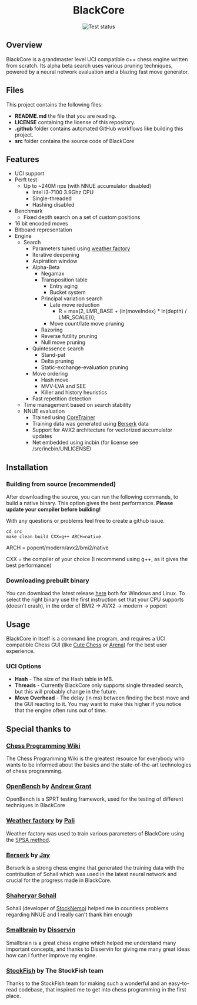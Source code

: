<h1 align="center">BlackCore</h1>
<div align="center">
    <img src="https://github.com/SzilBalazs/BlackCore/actions/workflows/build.yml/badge.svg" alt="Test status">
</div>

## Overview

BlackCore is a grandmaster level UCI compatible c++ chess engine written from scratch.
Its alpha beta search uses various pruning techniques, powered by a neural network evaluation and a blazing fast
move generator.

## Files

This project contains the following files:

- **README.md** the file that you are reading.
- **LICENSE** containing the license of this repository.
- **.github** folder contains automated GitHub workflows like building this project.
- **src** folder contains the source code of BlackCore

## Features

* UCI support
* Perft test
    * Up to ~240M nps (with NNUE accumulator disabled)
        * Intel i3-7100 3.9Ghz CPU
        * Single-threaded
        * Hashing disabled
* Benchmark
    * Fixed depth search on a set of custom positions
* 16 bit encoded moves
* Bitboard representation
* Engine
    * Search
        * Parameters tuned using <a href="https://github.com/dsekercioglu/weather-factory">weather
          factory</a>
        * Iterative deepening
        * Aspiration window
        * Alpha-Beta
            * Negamax
            * Transposition table
                * Entry aging
                * Bucket system
            * Principal variation search
                * Late move reduction
                    * R = max(2, LMR_BASE + (ln(moveIndex) * ln(depth) / LMR_SCALE)));
                * Move count/late move pruning
            * Razoring
            * Reverse futility pruning
            * Null move pruning
        * Quintessence search
            * Stand-pat
            * Delta pruning
            * Static-exchange-evaluation pruning
        * Move ordering
            * Hash move
            * MVV-LVA and SEE
            * Killer and history heuristics
        * Fast repetition detection
    * Time management based on search stability
    * NNUE evaluation
        * Trained using <a href="https://github.com/SzilBalazs/CoreTrainer">CoreTrainer</a>
        * Training data was generated using <a href="https://github.com/jhonnold/berserk">Berserk</a> data
        * Support for AVX2 architecture for vectorized accumulator updates
        * Net embedded using incbin (for license see /src/incbin/UNLICENSE)

## Installation

### Building from source (recommended)

After downloading the source, you can run the following commands, to build
a native binary.
This option gives the best performance.
**Please update your compiler before building!**

With any questions or problems feel free to create a github issue.

```
cd src
make clean build CXX=g++ ARCH=native
```

ARCH = popcnt/modern/avx2/bmi2/native

CXX = the compiler of your choice (I recommend using g++, as it gives the best performance)

### Downloading prebuilt binary

You can download the latest release <a href="https://github.com/SzilBalazs/BlackCore/releases/latest">here</a> both for
Windows and Linux.
To select the right binary use the first instruction set that your CPU supports (doesn't crash), in the order of BMI2 ->
AVX2 -> modern -> popcnt

## Usage

BlackCore in itself is a command line program, and requires a UCI compatible
Chess GUI (like <a href="https://github.com/cutechess/cutechess">Cute Chess</a>
or <a href="http://www.playwitharena.de/">Arena</a>) for the best user experience.

### UCI Options

- **Hash** - The size of the Hash table in MB.
- **Threads** - Currently BlackCore only supports single threaded search, but this will probably change in the future.
- **Move Overhead** - The delay (in ms) between finding the best move and the GUI reacting to it. You may want to make
  this
  higher if you notice that the engine often runs out of time.

## Special thanks to

### <a href="https://www.chessprogramming.org/Main_Page">Chess Programming Wiki</a>

The Chess Programming Wiki is the greatest
resource for everybody who wants to be informed about the basics and the state-of-the-art technologies of chess
programming.

### <a href="https://github.com/AndyGrant/OpenBench">OpenBench</a> by <a href="https://github.com/AndyGrant">Andrew Grant</a>

OpenBench is a SPRT testing framework, used for the testing of different techniques in BlackCore

### <a href="https://github.com/dsekercioglu/weather-factory">Weather factory</a> by <a href="https://github.com/dsekercioglu">Pali</a>

Weather factory was used to train various parameters of BlackCore using
the <a href="https://www.chessprogramming.org/SPSA">
SPSA method</a>.

### <a href="https://github.com/jhonnold/berserk">Berserk</a> by <a href="https://github.com/jhonnold">Jay</a>

Berserk is a strong chess engine that generated the training data with the contribution of Sohail which was used in the
latest neural network and
crucial for the progress made in BlackCore.

### <a href="https://github.com/TheBlackPlague">Shaheryar Sohail</a>

Sohail (developer of <a href="https://github.com/TheBlackPlague/StockNemo">StockNemo</a>) helped me in countless
problems
regarding NNUE and I really can't thank him enough

### <a href="https://github.com/Disservin/Smallbrain">Smallbrain</a> by <a href="https://github.com/Disservin">Disservin</a>

Smallbrain is a great chess engine which helped me understand many important concepts, and thanks to Disservin for
giving me many great ideas how can I further improve my engine.

### <a href="https://github.com/official-stockfish/Stockfish">StockFish</a> by The StockFish team

Thanks to the StockFish team for making such a wonderful and an easy-to-read codebase, that inspired me to get into
chess programming in the first place.
